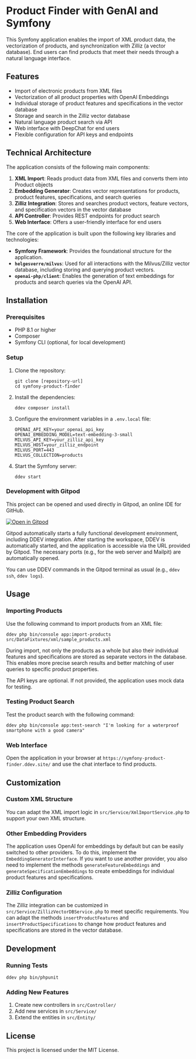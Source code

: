 # Product Finder with GenAI and Symfony

This Symfony application enables the import of XML product data, the vectorization of products, and synchronization with Zilliz (a vector database). End users can find products that meet their needs through a natural language interface.

## Features

- Import of electronic products from XML files
- Vectorization of all product properties with OpenAI Embeddings
- Individual storage of product features and specifications in the vector database
- Storage and search in the Zilliz vector database
- Natural language product search via API
- Web interface with DeepChat for end users
- Flexible configuration for API keys and endpoints

## Technical Architecture

The application consists of the following main components:

1. **XML Import**: Reads product data from XML files and converts them into Product objects
2. **Embedding Generator**: Creates vector representations for products, product features, specifications, and search queries
3. **Zilliz Integration**: Stores and searches product vectors, feature vectors, and specification vectors in the vector database
4. **API Controller**: Provides REST endpoints for product search
5. **Web Interface**: Offers a user-friendly interface for end users

The core of the application is built upon the following key libraries and technologies:

- **Symfony Framework**: Provides the foundational structure for the application.
- **`helgesverre/milvus`**: Used for all interactions with the Milvus/Zilliz vector database, including storing and querying product vectors.
- **`openai-php/client`**: Enables the generation of text embeddings for products and search queries via the OpenAI API.

## Installation

### Prerequisites

- PHP 8.1 or higher
- Composer
- Symfony CLI (optional, for local development)

### Setup

1. Clone the repository:
   ```
   git clone [repository-url]
   cd symfony-product-finder
   ```

2. Install the dependencies:
   ```
   ddev composer install
   ```

3. Configure the environment variables in a `.env.local` file:
   ```
   OPENAI_API_KEY=your_openai_api_key
   OPENAI_EMBEDDING_MODEL=text-embedding-3-small
   MILVUS_API_KEY=your_zilliz_api_key
   MILVUS_HOST=your_zilliz_endpoint
   MILVUS_PORT=443
   MILVUS_COLLECTION=products
   ```

4. Start the Symfony server:
   ```
   ddev start
   ```

### Development with Gitpod

This project can be opened and used directly in Gitpod, an online IDE for GitHub.

[![Open in Gitpod](https://gitpod.io/button/open-in-gitpod.svg)](https://gitpod.io/#https://github.com/iGore/symfony-product-finder)

Gitpod automatically starts a fully functional development environment, including DDEV integration. After starting the workspace, DDEV is automatically started, and the application is accessible via the URL provided by Gitpod. The necessary ports (e.g., for the web server and Mailpit) are automatically opened.

You can use DDEV commands in the Gitpod terminal as usual (e.g., `ddev ssh`, `ddev logs`).

## Usage

### Importing Products

Use the following command to import products from an XML file:

```
ddev php bin/console app:import-products src/DataFixtures/xml/sample_products.xml
```

During import, not only the products as a whole but also their individual features and specifications are stored as separate vectors in the database. This enables more precise search results and better matching of user queries to specific product properties.

The API keys are optional. If not provided, the application uses mock data for testing.

### Testing Product Search

Test the product search with the following command:

```
ddev php bin/console app:test-search "I'm looking for a waterproof smartphone with a good camera"
```

### Web Interface

Open the application in your browser at `https://symfony-product-finder.ddev.site/` and use the chat interface to find products.

## Customization

### Custom XML Structure

You can adapt the XML import logic in `src/Service/XmlImportService.php` to support your own XML structure.

### Other Embedding Providers

The application uses OpenAI for embeddings by default but can be easily switched to other providers. To do this, implement the `EmbeddingGeneratorInterface`. If you want to use another provider, you also need to implement the methods `generateFeatureEmbeddings` and `generateSpecificationEmbeddings` to create embeddings for individual product features and specifications.

### Zilliz Configuration

The Zilliz integration can be customized in `src/Service/ZillizVectorDBService.php` to meet specific requirements. You can adapt the methods `insertProductFeatures` and `insertProductSpecifications` to change how product features and specifications are stored in the vector database.

## Development

### Running Tests

```
ddev php bin/phpunit
```

### Adding New Features

1. Create new controllers in `src/Controller/`
2. Add new services in `src/Service/`
3. Extend the entities in `src/Entity/`

## License

This project is licensed under the MIT License.
